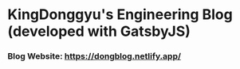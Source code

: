 # KingDonggyu's Engineering Blog (developed with GatsbyJS) 

### Blog Website: https://dongblog.netlify.app/

